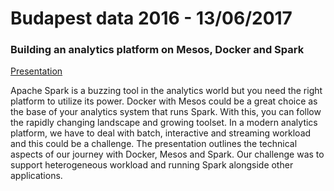# Budapest data 2016 - 13/06/2017


### Building an analytics platform on Mesos, Docker and Spark

[Presentation](https://docs.google.com/presentation/d/12OrzpQsThEKEJQXAAaephydKHS755qJF-poMLi452-8/)

Apache Spark is a buzzing tool in the analytics world but you need the right platform to utilize its power. Docker with Mesos could be a great choice as the base of your analytics system that runs Spark. With this, you can follow the rapidly changing landscape and growing toolset. In a modern analytics platform, we have to deal with batch, interactive and streaming workload and this could be a challenge. The presentation outlines the technical aspects of our journey with Docker, Mesos and Spark. Our challenge was to support heterogeneous workload and running Spark alongside other applications.

